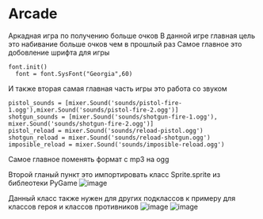 # Arcade
Аркадная игра по получению больше очков
В данной игре главная цель это набивание больше очков чем в прошлый раз
Самое главное это добовление шрифта для игры
    
    font.init()
      font = font.SysFont("Georgia",60)
      
И также вторая самая главная часть игры это работа со звуком

    pistol_sounds = [mixer.Sound('sounds/pistol-fire-1.ogg'),mixer.Sound('sounds/pistol-fire-2.ogg')]
    shotgun_sounds = [mixer.Sound('sounds/shotgun-fire-1.ogg'), mixer.Sound('sounds/shotgun-fire-2.ogg')]
    pistol_reload = mixer.Sound('sounds/reload-pistol.ogg')
    shotgun_reload = mixer.Sound('sounds/reload-shotgun.ogg')
    imposible_reload = mixer.Sound('sounds/imposible-reload.ogg')
Самое главное поменять формат с mp3 на ogg

Второй гланый пункт это импортировать класс Sprite.sprite из библеотеки PyGame
![image](https://user-images.githubusercontent.com/128893943/228895084-e6e8140c-3b26-4677-b683-ce70d08b6071.png)

Данный класс также нужен для других подклассов к примеру для классов героя и классов противников
![image](https://user-images.githubusercontent.com/128893943/228897130-40e160a1-284b-44f3-8fc0-fd9956069d5c.png)
![image](https://user-images.githubusercontent.com/128893943/228897251-1ad72877-5e42-48e1-aece-9f8133be5e80.png)

